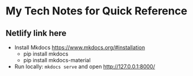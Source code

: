 My Tech Notes for Quick Reference
==================================

## Netlify link here

* Install Mkdocs https://www.mkdocs.org/#installation
  * pip install mkdocs
  * pip install mkdocs-material
* Run locally: `mkdocs serve` and open http://127.0.0.1:8000/
